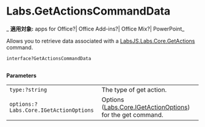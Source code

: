 
# Labs.GetActionsCommandData

 _ **適用対象:** apps for Office?| Office Add-ins?| Office Mix?| PowerPoint_

Allows you to retrieve data associated with a [LabsJS.Labs.Core.GetActions](../../reference/office-mix/labsjs.labs.core.getactions.md) command.

```
interface?GetActionsCommandData
```


## 

 **Parameters**


|||
|:-----|:-----|
| `type:?string`|The type of get action.|
| `options:?Labs.Core.IGetActionOptions`|Options ([Labs.Core.IGetActionOptions](../../reference/office-mix/labs.core.igetactionoptions.md)) for the get command.|
